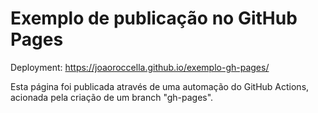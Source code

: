 # Exemplo de publicação no GitHub Pages

Deployment: <https://joaoroccella.github.io/exemplo-gh-pages/>

Esta página foi publicada através de uma automação do GitHub Actions, acionada pela criação de um branch "gh-pages".
